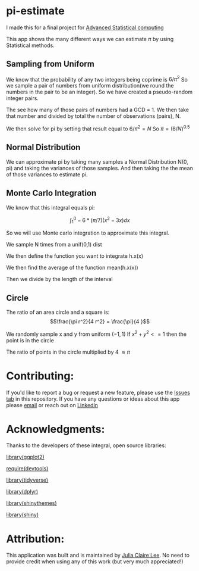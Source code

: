 # pi-estimate

I made this for a final project for [Advanced Statistical computing](https://faculty.ucr.edu/~jflegal/206/) 

This app shows the many different ways we can estimate $\pi$ by using Statistical methods. 


## Sampling from Uniform

We know that the probability of any two integers being coprime is $6/\pi^2$ 
So we sample a pair of numbers from uniform distribution(we round the numbers in the pair to be an integer). So we have created a pseudo-random integer pairs.  

The see how many of those pairs of numbers had a GCD = 1. We then take that number and divided by total the number of  observations (pairs), N. 

We then solve for pi by setting that result equal to  $6/\pi^2 = N$
So  $\pi = (6/N)^{0.5}$

## Normal Distribution

We can approximate pi by taking many samples  a Normal Distribution N(0, pi) and taking the variances of those samples. And then taking the the mean of those variances to estimate pi.

## Monte Carlo Integration 

We know that this integral equals pi:

$$\int^0_1 -6 * (\pi/7)(x^2 - 3x) dx$$


So we will use Monte carlo integration to approximate this integral.

We sample N times from a unif(0,1) dist

We then define the function you want to integrate h.x(x)

We then find the average of the function mean(h.x(x)) 

Then we divide by the length of the interval

## Circle

The ratio of an area circle and a square  is: 
$$\frac{\pi r^2}{4 r^2} = \frac{\pi}{4 }$$

We randomly sample x and y from uniform $(-1,1)$
If  $x^2 + y ^2 <=  1$ then the point is in the circle

The ratio of points in the circle multiplied by 4  $\approx \pi$ 


# Contributing:

If you'd like to report a bug or request a new feature, please use the [Issues tab](https://github.com/JuliaClaireLee/yelp/issues) in this repository.
If you have any questions or ideas about this app please [email](mailto:julialee64@gmail.com?subject=[GitHub]%20Source%20Han%20Sans) or reach out on [Linkedin](https://www.linkedin.com/in/julia-lee-5201b0156/)



# Acknowledgments:


Thanks to the developers of these integral, open source libraries:



[library(ggplot2)](https://github.com/tidyverse/ggplot2)


[require(devtools) ](https://github.com/r-lib/devtools)


[library(tidyverse) ](https://github.com/tidyverse/tidyverse)


[library(dplyr)](https://github.com/tidyverse/dplyr)


[library(shinythemes)](https://github.com/rstudio/shinythemes)

[library(shiny)](https://github.com/rstudio/shiny)


# Attribution:

This application was built and is maintained by [Julia Claire Lee](https://github.com/JuliaClaireLee). No need to provide credit when using any of this work (but very much appreciated!)


